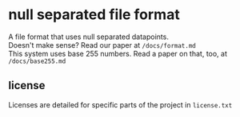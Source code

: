 # null separated file format  
A file format that uses null separated datapoints.  
Doesn't make sense? Read our paper at `/docs/format.md`  
This system uses base 255 numbers. Read a paper on that, too, at `/docs/base255.md`

## license
Licenses are detailed for specific parts of the project in `license.txt`
